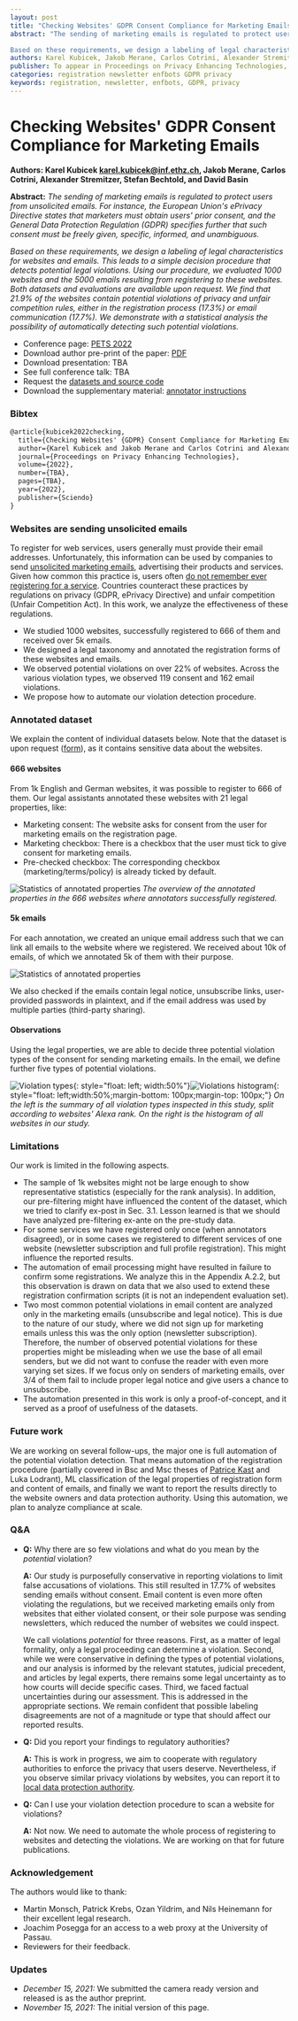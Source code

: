 ```yaml
---
layout: post
title: "Checking Websites' GDPR Consent Compliance for Marketing Emails"
abstract: "The sending of marketing emails is regulated to protect users from unsolicited emails. For instance, the European Union's ePrivacy Directive states that marketers must obtain users' prior consent, and the General Data Protection Regulation (GDPR) specifies further that such consent must be freely given, specific, informed, and unambiguous.

Based on these requirements, we design a labeling of legal characteristics for websites and emails. This leads to a simple decision procedure that detects potential legal violations. Using our procedure, we evaluated 1000 websites and the 5000 emails resulting from registering to these websites. Both datasets and evaluations are available upon request. We find that 21.9% of the websites contain potential violations of privacy and unfair competition rules, either in the registration process (17.3%) or email communication (17.7%). We demonstrate with a statistical analysis the possibility of automatically detecting such potential violations."
authors: Karel Kubicek, Jakob Merane, Carlos Cotrini, Alexander Stremitzer, Stefan Bechtold, David Basin
publisher: To appear in Proceedings on Privacy Enhancing Technologies, PETS, 2022.
categories: registration newsletter enfbots GDPR privacy
keywords: registration, newsletter, enfbots, GDPR, privacy
---
```


# Checking Websites' GDPR Consent Compliance for Marketing Emails

**Authors: Karel Kubicek <karel.kubicek@inf.ethz.ch>, Jakob Merane, Carlos Cotrini, Alexander Stremitzer, Stefan Bechtold, and David Basin**

**Abstract:** *The sending of marketing emails is regulated to protect users from unsolicited emails. For instance, the European Union's ePrivacy Directive states that marketers must obtain users' prior consent, and the General Data Protection Regulation (GDPR) specifies further that such consent must be freely given, specific, informed, and unambiguous.*

*Based on these requirements, we design a labeling of legal characteristics for websites and emails. This leads to a simple decision procedure that detects potential legal violations. Using our procedure, we evaluated 1000 websites and the 5000 emails resulting from registering to these websites. Both datasets and evaluations are available upon request. We find that 21.9% of the websites contain potential violations of privacy and unfair competition rules, either in the registration process (17.3%) or email communication (17.7%). We demonstrate with a statistical analysis the possibility of automatically detecting such potential violations.*

* Conference page: [PETS 2022](https://petsymposium.org/2022/paperlist.php)
* Download author pre-print of the paper: [PDF](https://karelkubicek.github.io/assets/pdf/Checking_Websites_GDPR_Consent_Compliance_for_Marketing_Emails.pdf)
* Download presentation: TBA
* See full conference talk: TBA
* Request the [datasets and source code](https://forms.gle/dTGpfs5vKqdLz8sQ7)
* Download the supplementary material: [annotator instructions]()

### Bibtex

```latex
@article{kubicek2022checking,
  title={Checking Websites' {GDPR} Consent Compliance for Marketing Emails},
  author={Karel Kubicek and Jakob Merane and Carlos Cotrini and Alexander Stremitzer and Stefan Bechtold and David Basin},
  journal={Proceedings on Privacy Enhancing Technologies},
  volume={2022},
  number={TBA},
  pages={TBA},
  year={2022},
  publisher={Sciendo}
}
```

### Websites are sending unsolicited emails

To register for web services, users generally must provide their email addresses. Unfortunately, this information can be used by companies to send [unsolicited marketing emails](https://dma.org.uk/uploads/misc/marketers-email-tracker-2019.pdf), advertising their products and services. Given how common this practice is, users often [do not remember ever registering for a service](https://optinmonster.com/is-email-marketing-dead-heres-what-the-statistics-show). Countries counteract these practices by regulations on privacy (GDPR, ePrivacy Directive) and unfair competition (Unfair Competition Act). In this work, we analyze the effectiveness of these regulations.

* We studied 1000 websites, successfully registered to 666 of them and received over 5k emails.
* We designed a legal taxonomy and annotated the registration forms of these websites and emails.
* We observed potential violations on over 22% of websites. Across the various violation types, we observed 119 consent and 162 email violations.
* We propose how to automate our violation detection procedure.


### Annotated dataset

We explain the content of individual datasets below. Note that the dataset is upon request ([form](https://forms.gle/dTGpfs5vKqdLz8sQ7)), as it contains sensitive data about the websites.

#### 666 websites

From 1k English and German websites, it was possible to register to 666 of them. Our legal assistants annotated these websites with 21 legal properties, like:

* Marketing consent: The website asks for consent from the user for marketing emails on the registration page.
* Marketing checkbox: There is a checkbox that the user must tick to give consent for marketing emails.
* Pre-checked checkbox: The corresponding checkbox (marketing/terms/policy) is already ticked by default.


![Statistics of annotated properties](https://karelkubicek.github.io/assets/images/reg-pets/prop_stat.png)
*The overview of the annotated properties in the 666 websites where annotators successfully registered.*


#### 5k emails

For each annotation, we created an unique email address such that we can link all emails to the website where we registered. We received about 10k of emails, of which we annotated 5k of them with their purpose.

![Statistics of annotated properties](https://karelkubicek.github.io/assets/images/reg-pets/email_types.png)

We also checked if the emails contain legal notice, unsubscribe links, user-provided passwords in plaintext, and if the email address was used by multiple parties (third-party sharing).

#### Observations

Using the legal properties, we are able to decide three potential violation types of the consent for sending marketing emails. In the email, we define further five types of potential violations.

![Violation types](https://karelkubicek.github.io/assets/images/reg-pets/viol_types.png){: style="float: left; width:50%"}![Violations histogram](https://karelkubicek.github.io/assets/images/reg-pets/viol_hist.png){: style="float: left;width:50%;margin-bottom: 100px;margin-top: 100px;"}
*On the left is the summary of all violation types inspected in this study, split according to websites' Alexa rank. On the right is the histogram of all websites in our study.*

### Limitations

Our work is limited in the following aspects.

* The sample of 1k websites might not be large enough to show representative statistics (especially for the rank analysis). In addition, our pre-filtering might have influenced the content of the dataset, which we tried to clarify ex-post in Sec. 3.1. Lesson learned is that we should have analyzed pre-filtering ex-ante on the pre-study data.
* For some services we have registered only once (when annotators disagreed), or in some cases we registered to different services of one website (newsletter subscription and full profile registration). This might influence the reported results.
* The automation of email processing might have resulted in failure to confirm some registrations. We analyze this in the Appendix A.2.2, but this observation is drawn on data that we also used to extend these registration confirmation scripts (it is not an independent evaluation set).
* Two most common potential violations in email content are analyzed only in the marketing emails (unsubscribe and legal notice). This is due to the nature of our study, where we did not sign up for marketing emails unless this was the only option (newsletter subscription). Therefore, the number of observed potential violations for these properties might be misleading when we use the base of all email senders, but we did not want to confuse the reader with even more varying set sizes. If we focus only on senders of marketing emails, over 3/4 of them fail to include proper legal notice and give users a chance to unsubscribe.
* The automation presented in this work is only a proof-of-concept, and it served as a proof of usefulness of the datasets.


### Future work

We are working on several follow-ups, the major one is full automation of the potential violation detection. That means automation of the registration procedure (partially covered in Bsc and Msc theses of [Patrice Kast](https://karelkubicek.github.io/assets/pdf/Patrice_Kast_Automating_website_registration_for_GDPR_compliance_analysis_signed.pdf) and Luka Lodrant), ML classification of the legal properties of registration form and content of emails, and finally we want to report the results directly to the website owners and data protection authority. Using this automation, we plan to analyze compliance at scale.


### Q&A

* **Q:** Why there are so few violations and what do you mean by the *potential* violation?

  **A:** Our study is purposefully conservative in reporting violations to limit false accusations of violations. This still resulted in 17.7% of websites sending emails without consent. Email content is even more often violating the regulations, but we received marketing emails only from websites that either violated consent, or their sole purpose was sending newsletters, which reduced the number of websites we could inspect.

  We call violations *potential* for three reasons. First, as a matter of legal formality, only a legal proceeding can determine a violation. Second, while we were conservative in defining the types of potential violations, and our analysis is informed by the relevant statutes, judicial precedent, and articles by legal experts, there remains some legal uncertainty as to how courts will decide specific cases. Third, we faced factual uncertainties during our assessment. This is addressed in the appropriate sections. We remain confident that possible labeling disagreements are not of a magnitude or type that should affect our reported results.

* **Q:** Did you report your findings to regulatory authorities? 

  **A:** This is work in progress, we aim to cooperate with regulatory authorities to enforce the privacy that users deserve. Nevertheless, if you observe similar privacy violations by websites, you can report it to [local data protection authority](https://edpb.europa.eu/about-edpb/about-edpb/members_en).

* **Q:** Can I use your violation detection procedure to scan a website for violations?

  **A:** Not now. We need to automate the whole process of registering to websites and detecting the violations. We are working on that for future publications.


### Acknowledgement

The authors would like to thank:

 * Martin Monsch, Patrick Krebs, Ozan Yildrim, and Nils Heinemann for their excellent legal research.
 * Joachim Posegga for an access to a web proxy at the University of Passau.
 * Reviewers for their feedback.

### Updates

* *December 15, 2021:* We submitted the camera ready version and released is as the author preprint.
* *November 15, 2021:* The initial version of this page.
